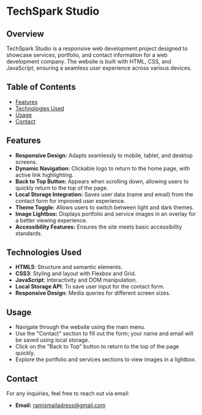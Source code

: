 # TechSpark Studio

## Overview
TechSpark Studio is a responsive web development project designed to showcase services, portfolio, and contact information for a web development company. The website is built with HTML, CSS, and JavaScript, ensuring a seamless user experience across various devices.

## Table of Contents
- [Features](#features)
- [Technologies Used](#technologies-used)
- [Usage](#usage)
- [Contact](#contact)

## Features
- **Responsive Design:** Adapts seamlessly to mobile, tablet, and desktop screens.
- **Dynamic Navigation:** Clickable logo to return to the home page, with active link highlighting.
- **Back to Top Button:** Appears when scrolling down, allowing users to quickly return to the top of the page.
- **Local Storage Integration:** Saves user data (name and email) from the contact form for improved user experience.
- **Theme Toggle:** Allows users to switch between light and dark themes.
- **Image Lightbox:** Displays portfolio and service images in an overlay for a better viewing experience.
- **Accessibility Features:** Ensures the site meets basic accessibility standards.

## Technologies Used
- **HTML5**: Structure and semantic elements.
- **CSS3**: Styling and layout with Flexbox and Grid.
- **JavaScript**: Interactivity and DOM manipulation.
- **Local Storage API**: To save user input for the contact form.
- **Responsive Design**: Media queries for different screen sizes.

## Usage
- Navigate through the website using the main menu.
- Use the "Contact" section to fill out the form; your name and email will be saved using local storage.
- Click on the "Back to Top" button to return to the top of the page quickly.
- Explore the portfolio and services sections to view images in a lightbox.

## Contact
For any inquiries, feel free to reach out via email:
- **Email:** ramismailadress@gmail.com

